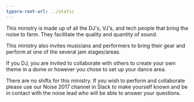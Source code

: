 ```yaml
---
typora-root-url: ../static
---
```


This ministry is made up of all the DJ's, VJ's, and tech people that bring the noise to farm. They facilitate the quality and quantity of sound.  

This ministry also invites musicians and performers to bring their gear and perform at one of the several jam stages/areas. 

If you DJ, you are invited to collaborate with others to create your own theme in a dome or however you chose to set up your dance area. 



There are no shifts for this ministry. If you wish to perform and  collaborate  please use our Noise 2017 channel in Slack to make yourself known and be in contact with the noise lead who will be able to answer your questions.

